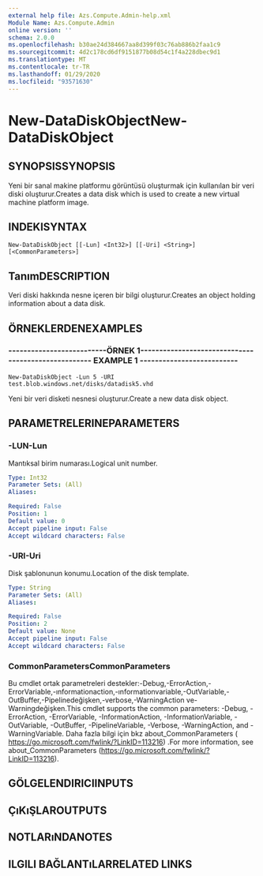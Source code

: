 ```yaml
---
external help file: Azs.Compute.Admin-help.xml
Module Name: Azs.Compute.Admin
online version: ''
schema: 2.0.0
ms.openlocfilehash: b30ae24d384667aa8d399f03c76ab886b2faa1c9
ms.sourcegitcommit: 4d2c178cd6df9151877b08d54c1f4a228dbec9d1
ms.translationtype: MT
ms.contentlocale: tr-TR
ms.lasthandoff: 01/29/2020
ms.locfileid: "93571630"
---
```

# <span data-ttu-id="2d7f0-101">New-DataDiskObject</span><span class="sxs-lookup"><span data-stu-id="2d7f0-101">New-DataDiskObject</span></span>

## <span data-ttu-id="2d7f0-102">SYNOPSIS</span><span class="sxs-lookup"><span data-stu-id="2d7f0-102">SYNOPSIS</span></span>
<span data-ttu-id="2d7f0-103">Yeni bir sanal makine platformu görüntüsü oluşturmak için kullanılan bir veri diski oluşturur.</span><span class="sxs-lookup"><span data-stu-id="2d7f0-103">Creates a data disk which is used to create a new virtual machine platform image.</span></span>

## <span data-ttu-id="2d7f0-104">INDEKI</span><span class="sxs-lookup"><span data-stu-id="2d7f0-104">SYNTAX</span></span>

```
New-DataDiskObject [[-Lun] <Int32>] [[-Uri] <String>] [<CommonParameters>]
```

## <span data-ttu-id="2d7f0-105">Tanım</span><span class="sxs-lookup"><span data-stu-id="2d7f0-105">DESCRIPTION</span></span>
<span data-ttu-id="2d7f0-106">Veri diski hakkında nesne içeren bir bilgi oluşturur.</span><span class="sxs-lookup"><span data-stu-id="2d7f0-106">Creates an object holding information about a data disk.</span></span>

## <span data-ttu-id="2d7f0-107">ÖRNEKLERDEN</span><span class="sxs-lookup"><span data-stu-id="2d7f0-107">EXAMPLES</span></span>

### <span data-ttu-id="2d7f0-108">--------------------------ÖRNEK 1--------------------------</span><span class="sxs-lookup"><span data-stu-id="2d7f0-108">-------------------------- EXAMPLE 1 --------------------------</span></span>
```
New-DataDiskObject -Lun 5 -URI test.blob.windows.net/disks/datadisk5.vhd
```

<span data-ttu-id="2d7f0-109">Yeni bir veri disketi nesnesi oluşturur.</span><span class="sxs-lookup"><span data-stu-id="2d7f0-109">Create a new data disk object.</span></span>

## <span data-ttu-id="2d7f0-110">PARAMETRELERINE</span><span class="sxs-lookup"><span data-stu-id="2d7f0-110">PARAMETERS</span></span>

### <span data-ttu-id="2d7f0-111">-LUN</span><span class="sxs-lookup"><span data-stu-id="2d7f0-111">-Lun</span></span>
<span data-ttu-id="2d7f0-112">Mantıksal birim numarası.</span><span class="sxs-lookup"><span data-stu-id="2d7f0-112">Logical unit number.</span></span>

```yaml
Type: Int32
Parameter Sets: (All)
Aliases: 

Required: False
Position: 1
Default value: 0
Accept pipeline input: False
Accept wildcard characters: False
```

### <span data-ttu-id="2d7f0-113">-URI</span><span class="sxs-lookup"><span data-stu-id="2d7f0-113">-Uri</span></span>
<span data-ttu-id="2d7f0-114">Disk şablonunun konumu.</span><span class="sxs-lookup"><span data-stu-id="2d7f0-114">Location of the disk template.</span></span>

```yaml
Type: String
Parameter Sets: (All)
Aliases: 

Required: False
Position: 2
Default value: None
Accept pipeline input: False
Accept wildcard characters: False
```

### <span data-ttu-id="2d7f0-115">CommonParameters</span><span class="sxs-lookup"><span data-stu-id="2d7f0-115">CommonParameters</span></span>
<span data-ttu-id="2d7f0-116">Bu cmdlet ortak parametreleri destekler:-Debug,-ErrorAction,-ErrorVariable,-ınformationaction,-ınformationvariable,-OutVariable,-OutBuffer,-Pipelinedeğişken,-verbose,-WarningAction ve-Warningdeğişken.</span><span class="sxs-lookup"><span data-stu-id="2d7f0-116">This cmdlet supports the common parameters: -Debug, -ErrorAction, -ErrorVariable, -InformationAction, -InformationVariable, -OutVariable, -OutBuffer, -PipelineVariable, -Verbose, -WarningAction, and -WarningVariable.</span></span> <span data-ttu-id="2d7f0-117">Daha fazla bilgi için bkz about_CommonParameters ( https://go.microsoft.com/fwlink/?LinkID=113216) .</span><span class="sxs-lookup"><span data-stu-id="2d7f0-117">For more information, see about_CommonParameters (https://go.microsoft.com/fwlink/?LinkID=113216).</span></span>

## <span data-ttu-id="2d7f0-118">GÖLGELENDIRICI</span><span class="sxs-lookup"><span data-stu-id="2d7f0-118">INPUTS</span></span>

## <span data-ttu-id="2d7f0-119">ÇıKıŞLAR</span><span class="sxs-lookup"><span data-stu-id="2d7f0-119">OUTPUTS</span></span>

## <span data-ttu-id="2d7f0-120">NOTLARıNDA</span><span class="sxs-lookup"><span data-stu-id="2d7f0-120">NOTES</span></span>

## <span data-ttu-id="2d7f0-121">ILGILI BAĞLANTıLAR</span><span class="sxs-lookup"><span data-stu-id="2d7f0-121">RELATED LINKS</span></span>

